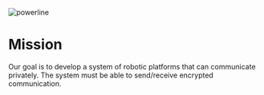 ![powerline](https://cipherdrive.github.io/CD-headerLogo.png)

# Mission

Our goal is to develop a system of robotic platforms that can communicate privately. The system must be able to send/receive encrypted communication.
